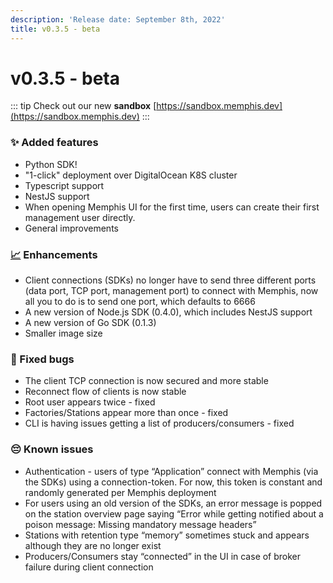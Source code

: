 ```yaml
---
description: 'Release date: September 8th, 2022'
title: v0.3.5 - beta
---
```


# v0.3.5 - beta

<Subtitle></Subtitle>

::: tip
Check out our new **sandbox** [https://sandbox.memphis.dev](https://sandbox.memphis.dev)
:::

<BigLink url="/deployment/kubernetes/how-to-upgrade" title="3 - Upgrade"/>

### ✨ Added features

* Python SDK!
* "1-click" deployment over DigitalOcean K8S cluster
* Typescript support
* NestJS support
* When opening Memphis UI for the first time, users can create their first management user directly.
* General improvements

### [📈](https://emojipedia.org/chart-increasing/) Enhancements

* Client connections (SDKs) no longer have to send three different ports (data port, TCP port, management port) to connect with Memphis, now all you to do is to send one port, which defaults to 6666
* A new version of Node.js SDK (0.4.0), which includes NestJS support
* A new version of Go SDK (0.1.3)
* Smaller image size

### 🐛 Fixed bugs

* The client TCP connection is now secured and more stable
* Reconnect flow of clients is now stable
* Root user appears twice - fixed
* Factories/Stations appear more than once - fixed
* CLI is having issues getting a list of producers/consumers - fixed

### 😔 Known issues&#x20;

* Authentication - users of type “Application” connect with Memphis (via the SDKs) using a connection-token. For now, this token is constant and randomly generated per Memphis deployment
* For users using an old version of the SDKs, an error message is popped on the station overview page saying “Error while getting notified about a poison message: Missing mandatory message headers”
* Stations with retention type “memory” sometimes stuck and appears although they are no longer exist
* Producers/Consumers stay “connected” in the UI in case of broker failure during client connection
